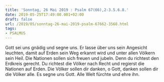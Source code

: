 ```yaml
---
title: 'Sonntag, 26 Mai 2019 : Psalm 67(66),2-3.5.6.8.'
date: 2019-05-25T17:49:00.001+02:00
draft: false
url: /2019/05/sonntag-26-mai-2019-psalm-67662-3568.html
tags: 
- PSALMUS
---
```


Gott sei uns gnädig und segne uns. Er lasse über uns sein Angesicht leuchten, damit auf Erden sein Weg erkannt wird und unter allen Völkern sein Heil. Die Nationen sollen sich freuen und jubeln. Denn du richtest den Erdkreis gerecht. Du richtest die Völker nach Recht und regierst die Nationen auf Erden. Die Völker sollen dir danken, o Gott, danken sollen dir die Völker alle. Es segne uns Gott. Alle Welt fürchte und ehre ihn.